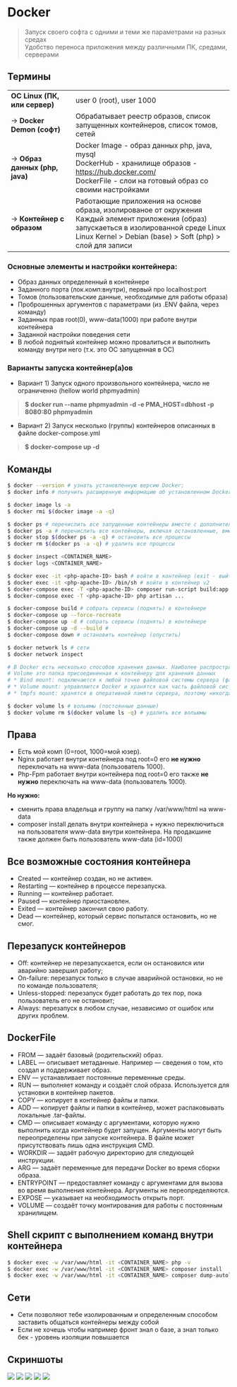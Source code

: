 # Docker
> Запуск своего софта с одними и теми же параметрами на разных средах\
> Удобство переноса приложения между различными ПК, средами, серверами


## Термины

|                                 |                                                                                                                                                                                                                       |
|---------------------------------|-----------------------------------------------------------------------------------------------------------------------------------------------------------------------------------------------------------------------|
| **OC Linux (ПК, или сервер)**   | user 0 (root), user 1000                                                                                                                                                                                              |
| -> **Docker Demon (софт)**      | Обрабатывает реестр образов, список запущенных контейнеров, список томов, сетей                                                                                                                                       |
| -> **Образ данных (php, java)** | Docker Image - образ данных php, java, mysql <br /> DockerHub - хранилище образов - https://hub.docker.com/ <br /> DockerFile - слои на готовый образ со своими настройками                                           |
| -> **Контейнер с образом**      | Работающие приложения на основе образа, изолированое от окружения  <br/> Каждый элемент приложения (образ) запускаеться в изолированной среде Linux <br/> Linux Kernel > Debian (base) > Soft (php) > слой для записи |

### Основные элементы и настройки контейнера:

- Образ данных определенный в контейнере
- Заданного порта (лок.комп:внутри), первый про localhost:port
- Томов (пользовательские данные, необходимые для работы образа)
- Проброшенных аргументов с параметрами (из .ENV файла, через команду)
- Заданных прав root(0), www-data(1000) при работе внутри контейнера
- Заданной настройки поведения сети
- В любой поднятый контейнер можно провалиться и выполнить команду внутри него (т.к. это ОС запущенная в ОС)

### Варианты запуска контейнер(а)ов

- Вариант 1) Запуск одного произвольного контейнера, число не ограниченно (hellow world phpmyadmin) 
> **$ docker run --name phpmyadmin -d -e PMA_HOST=dbhost -p 8080:80 phpmyadmin**

- Вариант 2) Запуск несколько (группы) контейнеров описанных в файле docker-compose.yml 
> **$ docker-compose up -d** 

## Команды

```bash
$ docker --version # узнать установленную версию Docker;
$ docker info # получить расширенную информацию об установленном Docker

$ docker image ls -a
$ docker rmi $(docker image -a -q)

$ docker ps # перечислить все запущенные контейнеры вместе с дополнительной информацией о них;
$ docker ps -a # перечислить все контейнеры, включая остановленные, вместе с дополнительной информацией о них;
$ docker stop $(docker ps -a -q) # остановить все процессы
$ docker rm $(docker ps -a -q) # удалить все процессы

$ docker inspect <CONTAINER_NAME>
$ docker logs <CONTAINER_NAME>

$ docker exec -it <php-apache-ID> bash # войти в контейнер (exit - выйти)
$ docker exec -it <php-apache-ID> /bin/sh # войти в контейнер v2
$ docker-compose exec -T <php-apache-ID> composer run-script build:app  # пересобрать проект на докере
$ docker-compose exec -T <php-apache-ID> php artisan ...

$ docker-compose build # собрать сервисы (поднять) в контейнере
$ docker-compose up --force-recreate
$ docker-compose up -d # собрать сервисы (поднять) в контейнере
$ docker-compose up -d --build #
$ docker-compose down # остановить контейнер (опустить)

$ docker network ls # сети
$ docker network inspect

# В Docker есть несколько способов хранения данных. Наиболее распространенные:
# Volume это папка присоединенная к контейнеру для хранения данных
# * Bind mount: подключаются к любой точке файловой системы сервера (файл или каталог с хоста просто монтируется в контейнер);
# * Volume mount: управляются Docker и хранятся как часть файловой системы сервера (храняться здесь: /var/lib/docker/volumes/);
# * tmpfs mount: хранятся в оперативной памяти сервера, поэтому никогда не пишутся на реальную файловую систему сервера.

$ docker volume ls # вольюмы (постоянные данные)
$ docker volume rm $(docker volume ls -q) # удалить все вольюмы
```

## Права

- Есть мой комп (0=root, 1000=мой юзер).
- Nginx работает внутри контейнера под root=0 его **не нужно** переключать на www-data (пользователь 1000).
- Php-Fpm работает внутри контейнера под root=0 его также **не нужно** переключать на www-data (пользователь 1000).

**Но нужно:**

- сменить права владельца и группу на папку /var/www/html на www-data
- composer install делать внутри контейнера + нужно переключиться на пользователя www-data внутри контейнера. На продакшине также должен быть пользователь www-data (id=1000)

## Все возможные состояния контейнера

- Created — контейнер создан, но не активен.
- Restarting — контейнер в процессе перезапуска.
- Running — контейнер работает.
- Paused — контейнер приостановлен.
- Exited — контейнер закончил свою работу.
- Dead — контейнер, который сервис попытался остановить, но не смог.

## Перезапуск контейнеров

- Off: контейнер не перезапускается, если он остановился или аварийно завершил работу;
- On-failure: перезапуск только в случае аварийной остановки, но не по команде пользователя;
- Unless-stopped: перезапуск будет работать до тех пор, пока пользователь его не остановит;
- Always: перезапуск в любом случае, независимо от ошибок или других проблем.

## DockerFile

- FROM — задаёт базовый (родительский) образ.
- LABEL — описывает метаданные. Например — сведения о том, кто создал и поддерживает образ.
- ENV — устанавливает постоянные переменные среды.
- RUN — выполняет команду и создаёт слой образа. Используется для установки в контейнер пакетов.
- COPY — копирует в контейнер файлы и папки.
- ADD — копирует файлы и папки в контейнер, может распаковывать локальные .tar-файлы.
- CMD — описывает команду с аргументами, которую нужно выполнить когда контейнер будет запущен. Аргументы могут быть переопределены при запуске контейнера. В файле может присутствовать лишь одна инструкция CMD.
- WORKDIR — задаёт рабочую директорию для следующей инструкции.
- ARG — задаёт переменные для передачи Docker во время сборки образа.
- ENTRYPOINT — предоставляет команду с аргументами для вызова во время выполнения контейнера. Аргументы не переопределяются.
- EXPOSE — указывает на необходимость открыть порт.
- VOLUME — создаёт точку монтирования для работы с постоянным хранилищем.

## Shell скрипт с выполнением команд внутри контейнера

```bash
$ docker exec -w /var/www/html -it <CONTAINER_NAME> php -v
$ docker exec -w /var/www/html -it <CONTAINER_NAME> composer install
$ docker exec -w /var/www/html -it <CONTAINER_NAME> composer dump-autoload
```

## Сети

- Сети позволяют тебе изолированным и определенным способом заставить общаться контейнеры между собой
- Если не хочешь чтобы например фронт знал о базе, а знал только бек - уровень изоляции повышается

## Скриншоты

![](https://raw.githubusercontent.com/iv-litovchenko/WebNote/main/Uploads/soft.PhpStorm/soft.Docker/jN4XDVzAN4DgmVSSfb4kn0Cm7RJ77OBR43kbTsK6.png)
![](https://raw.githubusercontent.com/iv-litovchenko/WebNote/main/Uploads/soft.PhpStorm/soft.Docker/3RrRE5tyyQCpRRFnJPP04OHL3k0TrsvG76GxJgs9.png)
![](https://raw.githubusercontent.com/iv-litovchenko/WebNote/main/Uploads/soft.PhpStorm/soft.Docker/kYnjL8rDmf349xaSwWFYsndmgisCHIi39qlUYpXS.png)
![](https://raw.githubusercontent.com/iv-litovchenko/WebNote/main/Uploads/soft.PhpStorm/soft.Docker/ej1tFaQynY3Sx2aQ8Gbz7IJhNJmdtCl1VtUUDtkO.png)
![](https://raw.githubusercontent.com/iv-litovchenko/WebNote/main/Uploads/soft.PhpStorm/soft.Docker/dJ3VUz2pb2uHLuwYeUX30NzPx4CtcuJaOdzxyzvw.png)
        
           
